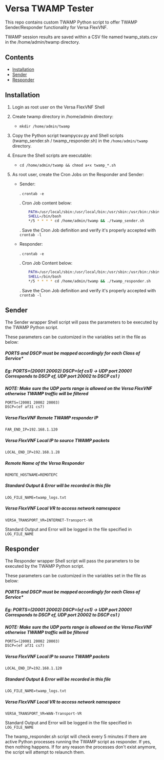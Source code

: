 # Versa TWAMP Tester

This repo contains custom TWAMP Python script to offer TWAMP Sender/Responder functionality for Versa FlexVNF.

TWAMP session results are saved within a CSV file named twamp_stats.csv in the /home/admin/twamp directory.

## Contents

- [Installation](#installation)
- [Sender](#sender)
- [Responder](#responder)


## Installation
1. Login as root user on the Versa FlexVNF Shell

2. Create twamp directory in /home/admin directory:
    - `mkdir /home/admin/twamp`

3. Copy the Python script twampycsv.py and Shell scripts (twamp_sender.sh / twamp_responder.sh) in the 
`/home/admin/twamp` directory.

4. Ensure the Shell scripts are executable:
    - `cd /home/admin/twamp && chmod a+x twamp_*.sh`

5. As root user, create the Cron Jobs on the Responder and Sender:

    - Sender:
    
        . `crontab -e`
        
        . Cron Job content below:
        ```bash
            PATH=/usr/local/sbin:/usr/local/bin:/usr/sbin:/usr/bin:/sbin:/bin
            SHELL=/bin/bash
            */5 * * * * cd /home/admin/twamp && ./twamp_sender.sh
        ```
        . Save the Cron Job definition and verify it's properly accepted with `crontab -l`
    
    - Responder:
    
        . `crontab -e`
        
        . Cron Job Content below:
        
        ```bash
            PATH=/usr/local/sbin:/usr/local/bin:/usr/sbin:/usr/bin:/sbin:/bin
            SHELL=/bin/bash
            */5 * * * * cd /home/admin/twamp && ./twamp_responder.sh
        ```
        
        . Save the Cron Job definition and verify it's properly accepted with `crontab -l`

## Sender

The Sender wrapper Shell script will pass the parameters to be executed by the TWAMP Python script.

These parameters can be customized in the variables set in the file as below:

##### PORTS and DSCP must be mapped accordingly for each Class of Service*
##### Eg: PORTS=(20001 20002) DSCP=(ef cs1) -> UDP port 20001 Corresponds to DSCP ef, UDP port 20002 to DSCP cs1 )

***NOTE: Make sure the UDP ports range is allowed on the Versa FlexVNF otherwise TWAMP traffic will be filtered***
```
PORTS=(20001 20002 20003)
DSCP=(ef af31 cs7)
```

##### Versa FlexVNF Remote TWAMP responder IP
```
FAR_END_IP=192.168.1.120
```

##### Versa FlexVNF Local IP to source TWAMP packets
```
LOCAL_END_IP=192.168.1.28
```

##### Remote Name of the Versa Responder
```
REMOTE_HOSTNAME=REMOTEPC
```

##### Standard Output & Error will be recorded in this file
```
LOG_FILE_NAME=twamp_logs.txt
```

##### Versa FlexVNF Local VR to access network namespace
```
VERSA_TRANSPORT_VR=INTERNET-Transport-VR
```

Standard Output and Error will be logged in the file specified in `LOG_FILE_NAME`


## Responder

The Responder wrapper Shell script will pass the parameters to be executed by the TWAMP Python script.

These parameters can be customized in the variables set in the file as below:

##### PORTS and DSCP must be mapped accordingly for each Class of Service*
##### Eg: PORTS=(20001 20002) DSCP=(ef cs1) -> UDP port 20001 Corresponds to DSCP ef, UDP port 20002 to DSCP cs1 )

***NOTE: Make sure the UDP ports range is allowed on the Versa FlexVNF otherwise TWAMP traffic will be filtered***
```
PORTS=(20001 20002 20003)
DSCP=(ef af31 cs7)
```

##### Versa FlexVNF Local IP to source TWAMP packets
```
LOCAL_END_IP=192.168.1.120
```

##### Standard Output & Error will be recorded in this file
```
LOG_FILE_NAME=twamp_logs.txt
```

##### Versa FlexVNF Local VR to access network namespace
```
VERSA_TRANSPORT_VR=WAN-Transport-VR
```

Standard Output and Error will be logged in the file specified in `LOG_FILE_NAME`

The twamp_responder.sh script will check every 5 minutes if there are active Python processes running the TWAMP 
script as responder. If yes, then nothing happens. If for any reason the processes don't exist anymore, the script will 
attempt to relaunch them.